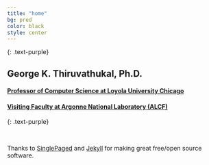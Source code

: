 ```yaml
---
title: "home"
bg: pred
color: black
style: center
---
```


{: .text-purple}

<span class="fa-stack subtlecircle" style="font-size:100px; background:rgba(255,166,0,0.1)">
  <i class="fa fa-circle fa-stack-2x text-white"></i>
  <i class="fa fa-linux fa-stack-1x text-purple"></i>
</span>

## George K. Thiruvathukal, Ph.D.

#### [Professor of Computer Science at Loyola University Chicago](https://luc.edu/gkthiruvathukal)

#### [Visiting Faculty at Argonne National Laboratory (ALCF)](https://www.alcf.anl.gov/staff-directory)

{: .text-purple}

[<i class="fa fa-github-alt text-purple" style="font-size:24pt"></i>](https://github.com/gkthiruvathukal/) &nbsp;
[<i class="fa fa-linkedin-square text-purple" style="font-size:24pt"></i>](https://www.linkedin.com/in/gkthiruvathukal/) &nbsp;
[<i class="ai ai-cv text-purple" style="font-size:24pt"></i>](https://ndownloader.figshare.com/files/10204851)&nbsp;
[<i class="ai ai-open-access text-purple" style="font-size:24pt"></i>](https://works.bepress.com/gkthiruvathukal/)


Thanks to [SinglePaged](https://github.com/t413/SinglePaged) and [Jekyll](https://jekyllrb.com/) for making great free/open source software.

